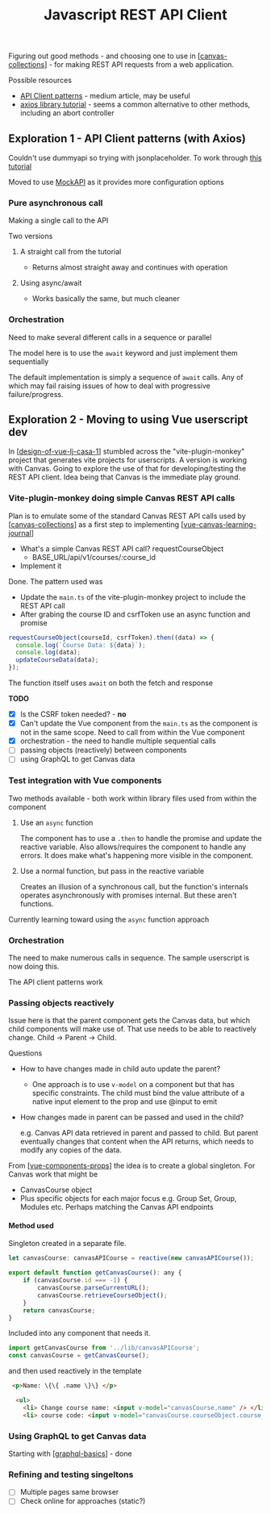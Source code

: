﻿---
backlinks:
- title: Design of the VUE Learning Journal CASA
  url: /sense/CASA/design-of-vue-lj-casa-1.html
- title: Web development
  url: /sense/Web-development/web-development.html
tags: javascript, web-development, rest-api, client
title: Javascript REST API Client
type: note
---
Figuring out good methods - and choosing one to use in [[canvas-collections]] - for making REST API requests from a web application.

Possible resources

- [API Client patterns](https://medium.com/js-dojo/api-client-patterns-every-front-end-developer-need-to-know-b0957e05b134) - medium article, may be useful
- [axios library tutorial](https://dev.to/bajcmartinez/how-to-master-http-requests-with-axios-1b3l) - seems a common alternative to other methods, including an abort controller

## Exploration 1 - API Client patterns (with Axios)

Couldn't use dummyapi so trying with jsonplaceholder. To work through [this tutorial](https://medium.com/js-dojo/api-client-patterns-every-front-end-developer-need-to-know-b0957e05b134)

Moved to use [MockAPI](https://app.wiremock.cloud/) as it provides more configuration options

### Pure asynchronous call

Making a single call to the API

Two versions 

1. A straight call from the tutorial

    - Returns almost straight away and continues with operation 
2. Using async/await

    - Works basically the same, but much cleaner

### Orchestration

Need to make several different calls in a sequence or parallel

The model here is to use the `await` keyword and just implement them sequentially

The default implementation is simply a sequence of `await` calls.  Any of which may fail raising issues of how to deal with progressive failure/progress.

## Exploration 2 - Moving to using Vue userscript dev

In [[design-of-vue-lj-casa-1]] stumbled across the "vite-plugin-monkey" project that generates vite projects for userscripts. A version is working with Canvas. Going to explore the use of that for developing/testing the REST API client. Idea being that Canvas is the immediate play ground.

### Vite-plugin-monkey doing simple Canvas REST API calls

Plan is to emulate some of the standard Canvas REST API calls used by [[canvas-collections]] as a first step to implementing [[vue-canvas-learning-journal]]

- What's a simple Canvas REST API call?
    requestCourseObject 
    - BASE_URL/api/v1/courses/:course_id
- Implement it

Done.  The pattern used was

- Update the `main.ts` of the vite-plugin-monkey project to include the REST API call
- After grabing the course ID and csrfToken use an async function and promise

```javascript
requestCourseObject(courseId, csrfToken).then((data) => {
  console.log(`Course Data: ${data}`);
  console.log(data);
  updateCourseData(data);
});
```

The function itself uses `await` on both the fetch and response

**TODO**

- [X] Is the CSRF token needed? - **no**
- [X] Can't update the Vue component from the `main.ts` as the component is not in the same scope. Need to call from within the Vue component
- [X] orchestration - the need to handle multiple sequential calls
- [ ] passing objects (reactively) between components
- [ ] using GraphQL to get Canvas data

### Test integration with Vue components

Two methods available - both work within library files used from within the component

1. Use an `async` function 

    The component has to use a `.then` to handle the promise and update the reactive variable. Also allows/requires the component to handle any errors. It does make what's happening more visible in the component.

2. Use a normal function, but pass in the reactive variable

    Creates an illusion of a synchronous call, but the function's internals operates asynchronously with promises internal.  But these aren't functions. 

Currently learning toward using the `async` function approach

### Orchestration

The need to make numerous calls in sequence. The sample userscript is now doing this.

The API client patterns work

### Passing objects reactively

Issue here is that the parent component gets the Canvas data, but which child components will make use of. That use needs to be able to reactively change.  Child -> Parent -> Child.

Questions 

- How to have changes made in child auto update the parent?

    - One approach is to use `v-model` on a component but that has specific constraints. The child must bind the value attribute of a native input element to the prop and use @input to emit
- How changes made in parent can be passed and used in the child? 

    e.g. Canvas API data retrieved in parent and passed to child.  But parent eventually changes that content when the API returns, which needs to modify any copies of the data.

From [[vue-components-props]] the idea is to create a global singleton.  For Canvas work that might be

- CanvasCourse object 
- Plus specific objects for each major focus e.g. Group Set, Group, Modules etc. Perhaps matching the Canvas API endpoints

#### Method used

Singleton created in a separate file.

```javascript
let canvasCourse: canvasAPICourse = reactive(new canvasAPICourse());

export default function getCanvasCourse(): any {
    if (canvasCourse.id === -1) {
        canvasCourse.parseCurrentURL();
        canvasCourse.retrieveCourseObject();
    }
    return canvasCourse;
}
```

Included into any component that needs it.

```javascript
import getCanvasCourse from '../lib/canvasAPICourse';
const canvasCourse = getCanvasCourse();
```

and then used reactively in the template

```html
 <p>Name: \{\{ .name \}\} </p>

  <ul>
    <li> Change course name: <input v-model="canvasCourse.name" /> </li>
    <li> course code: <input v-model="canvasCourse.courseObject.course_code" /> </li>
```

### Using GraphQL to get Canvas data

Starting with [[graphql-basics]] - done

### Refining and testing singeltons

- [ ] Multiple pages same browser 
- [ ] Check online for approaches (static?)

[//begin]: # "Autogenerated link references for markdown compatibility"
[web-development]: web-development "Web development"
[canvas-collections]: ../CASA/CASA/canvas-collections "Canvas Collections"
[//end]: # "Autogenerated link references"


[//begin]: # "Autogenerated link references for markdown compatibility"
[canvas-collections]: ../CASA/CASA/canvas-collections "Canvas Collections"
[design-of-vue-lj-casa-1]: ../CASA/design-of-vue-lj-casa-1 "Design of the VUE Learning Journal CASA"
[vue-canvas-learning-journal]: ../CASA/vue-canvas-learning-journal "Canvas Learning Journal - Vue implementation"
[vue-components-props]: vue-components-props "Vue components/props in depth"
[graphql-basics]: graphql-basics "GraphQL basics"
[//end]: # "Autogenerated link references"